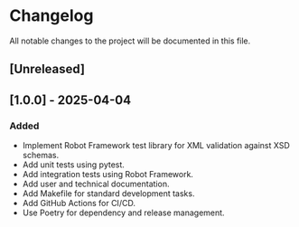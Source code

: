 # Changelog

All notable changes to the project will be documented in this file.

## [Unreleased]

## [1.0.0] - 2025-04-04
### Added
- Implement Robot Framework test library for XML validation against XSD schemas.
- Add unit tests using pytest.
- Add integration tests using Robot Framework.
- Add user and technical documentation.
- Add Makefile for standard development tasks.
- Add GitHub Actions for CI/CD.
- Use Poetry for dependency and release management.